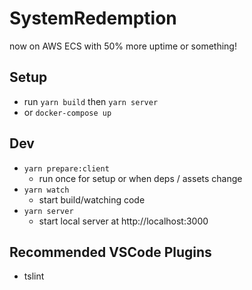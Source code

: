 # SystemRedemption

now on AWS ECS with 50% more uptime or something!

## Setup

- run `yarn build` then `yarn server`
- or `docker-compose up`

## Dev

- `yarn prepare:client`
  - run once for setup or when deps / assets change
- `yarn watch`
  - start build/watching code
- `yarn server`
  - start local server at http://localhost:3000

## Recommended VSCode Plugins

- tslint
